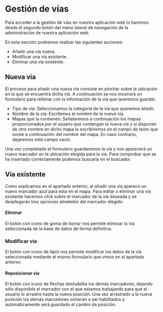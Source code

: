 # Gestión de vías
Para acceder a la gestión de vías en nuestra aplicación web lo haremos desde el segundo botón del menú lateral de navegación de la administración de nuestra aplicación web.

En esta sección podremos realizar las siguientes acciones:
- Añadir una vía nueva.
- Modificar una vía existente.
- Eliminar una vía existente.
## Nueva vía
El proceso para añadir una nueva vía consiste en pinchar sobre la ubicación en la que se encuentra dicha vía. A continuación se nos mostrará un formulario para rellenar con la información de la vía que queremos guardar.
- Tipo de vía: Seleccionamos la categoría de la vía que queremos añadir.
- Nombre de la vía: Escribimos el nombre de la nueva vía.
- Mapas que la contienen: Señalaremos a continuación los mapas proporcionados por el usuario que contengan la nueva vía y si disponen de otro nombre en dicho mapa lo escribiremos en el campo de texto que existe a continuación del nombre del mapa. En caso contrario, dejaremos este campo vacío.

Una vez completado el formulario guardaremos la vía y nos aparecerá un nuevo marcador en la ubicación elegida para la vía. Para comprobar que se ha insertado correctamente podemos buscarla en el buscador.

## Vía existente
Como explicamos en el apartado anterior, al añadir una vía aparece un nuevo marcador azul para esta en el mapa. Para editar o eliminar una vía existente hacemos click sobre el marcador de la vía deseada y se desplegarán tres opciones alrededor del marcador elegido.
#### Eliminar
El botón con icono de goma de borrar nos permite eliminar la vía seleccionada de la base de datos de forma definitiva.
### Modificar vía
El botón con icono de lápiz nos permite modificar los datos de la vía seleccionada mediante el mismo formulario que vimos en el apartado anterior.
#### Reposicionar vía
El botón con icono de flechas deshabilita los demás marcadores, dejando sólo disponible el marcador con el que estamos trabajando para que el usuario lo arrastre hasta la nueva posición. Una vez arrastrado a la nueva posición los demás marcadores volverán a ser habilitados y automáticamente será guardado el cambio de posición.